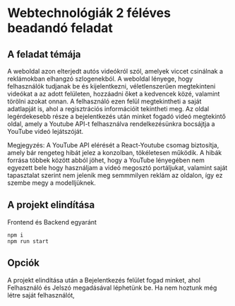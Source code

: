 # Webtechnológiák 2 féléves beadandó feladat
 
## A feladat témája
A weboldal azon elterjedt autós videókról szól, amelyek viccet csinálnak a reklámokban elhangzó szlogenekból.
A weboldal lényege, hogy felhasználók tudjanak be és kijelentkezni, véletlenszerűen megtekinteni videókat a az adott felületen,
hozzáadni őket a kedvencek közé, valamint törölni azokat onnan. A felhasználó ezen felül megtekintheti a saját adatlapját is,
ahol a regisztrációs információit tekintheti meg. Az oldal legérdekesebb része a bejelentkezés után minket fogadó
videó megtekintő oldal, amely a Youtube API-t felhasználva rendelkezésünkra bocsájtja a YouTube videó lejátszóját.

Megjegyzés: A YouTube API elérését a React-Youtube csomag biztosítja, amely bár rengeteg hibát jelez a konzolban, tökéletesen működik.
A hibák forrása többek között abból jöhet, hogy a YouTube lényegében nem egyezett bele hogy használjam a videó megosztó portáljukat,
valamint saját tapasztalat szerint nem jelenik meg semmmilyen reklám az oldalon, így ez szembe megy a modelljüknek.

## A projekt elindítása
Frontend és Backend egyaránt
```npm
npm i 
npm run start
```

## Opciók
A projekt elindítása után a Bejelentkezés felület fogad minket, ahol Felhasználó és Jelszó megadásával léphetünk be. Ha nem hoztunk még létre saját felhasználót, 
